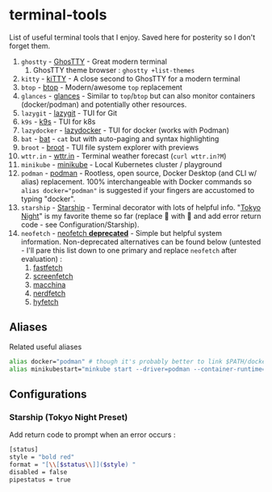 # terminal-tools
List of useful terminal tools that I enjoy.  Saved here for posterity so I don't forget them.

1.  `ghostty` - [GhosTTY](https://ghostty.org/) - Great modern terminal
    1.  GhosTTY theme browser : `ghostty +list-themes`
2.  `kitty` - [kiTTY](https://sw.kovidgoyal.net/kitty/) - A close second to GhosTTY for a modern terminal
3.  `btop` - [btop](https://github.com/aristocratos/btop) - Modern/awesome `top` replacement
4.  `glances` - [glances](https://github.com/nicolargo/glances) - Similar to `top`/`btop` but can also monitor containers (docker/podman) and potentially other resources.
5.  `lazygit` - [lazygit](https://github.com/jesseduffield/lazygit) - TUI for Git
6.  `k9s` - [k9s](https://github.com/derailed/k9s) - TUI for k8s
7.  `lazydocker` - [lazydocker](https://github.com/jesseduffield/lazydocker) - TUI for docker (works with Podman)
8.  `bat` - [bat](https://github.com/sharkdp/bat) - `cat` but with auto-paging and syntax highlighting
9.  `broot` - [broot](https://github.com/Canop/broot) - TUI file system explorer with previews
10.   `wttr.in` - [wttr.in](https://github.com/chubin/wttr.in) - Terminal weather forecast (`curl wttr.in?M`)
11.  `minikube` - [minikube](https://minikube.sigs.k8s.io/docs/) - Local Kubernetes cluster / playground
12.  `podman` - [podman](https://podman.io/) - Rootless, open source, Docker Desktop (and CLI w/ alias) replacement.  100% interchangeable with Docker commands so `alias docker="podman"` is suggested if your fingers are accustomed to typing "docker".
13.  `starship` - [Starship](https://starship.rs/) - Terminal decorator with lots of helpful info.  "[Tokyo Night](https://starship.rs/presets/#tokyo-night)" is my favorite theme so far (replace 🍏 with 🐧 and add error return code - see Configuration/Starship).
14.  `neofetch` - [neofetch **deprecated**](https://github.com/dylanaraps/neofetch) - Simple but helpful system information.  Non-deprecated alternatives can be found below (untested - I'll pare this list down to one primary and replace `neofetch` after evaluation) : 
     1.   [fastfetch](https://github.com/fastfetch-cli/fastfetch)
     2.   [screenfetch](https://github.com/KittyKatt/screenFetch)
     3.   [macchina](https://github.com/Macchina-CLI/macchina)
     4.   [nerdfetch](https://github.com/ThatOneCalculator/NerdFetch)
     5.   [hyfetch](https://github.com/hykilpikonna/hyfetch)

## Aliases
Related useful aliases
```bash
alias docker="podman" # though it's probably better to link $PATH/docker to $PATH/podman
alias minikubestart="minkube start --driver=podman --container-runtime=cri-o"

```

## Configurations
### Starship (Tokyo Night Preset)
Add return code to prompt when an error occurs : 
```bash
[status]
style = "bold red"
format = "[\\[$status\\]]($style) "
disabled = false
pipestatus = true
```
